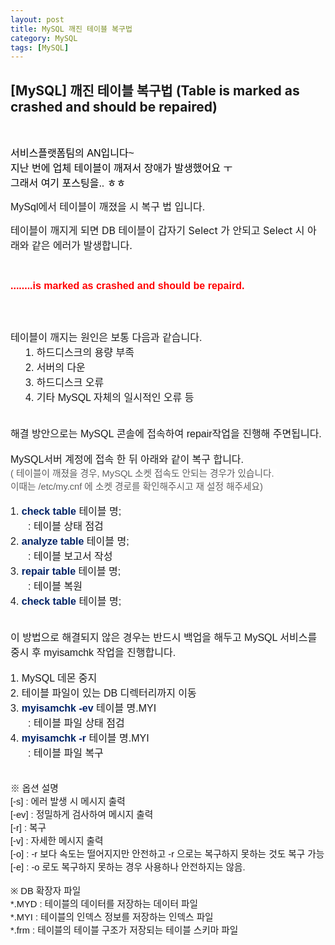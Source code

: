 ```yaml
---
layout: post
title: MySQL 깨진 테이블 복구법
category: MySQL
tags: [MySQL]
---
```


## [MySQL] 깨진 테이블 복구법 (Table is marked as crashed and should be repaired)


<br>

<p class="p1"><span style="font-size: 12pt; font-family: &quot;맑은 고딕&quot;, sans-serif; color: rgb(0, 0, 0);">서비스플랫폼팀의</span><span class="s1" style="font-size: 12pt; font-family: &quot;맑은 고딕&quot;, sans-serif; color: rgb(0, 0, 0);"> AN</span><span style="font-size: 12pt; font-family: &quot;맑은 고딕&quot;, sans-serif; color: rgb(0, 0, 0);">입니다</span><span class="s1"><span style="font-size: 12pt; font-family: &quot;맑은 고딕&quot;, sans-serif; color: rgb(0, 0, 0);">~</span><br /><span style="font-size: 12pt; font-family: &quot;맑은 고딕&quot;, sans-serif; color: rgb(0, 0, 0);">
</span></span><span style="font-size: 12pt; font-family: &quot;맑은 고딕&quot;, sans-serif; color: rgb(0, 0, 0);">지난</span><span class="s1" style="font-size: 12pt; font-family: &quot;맑은 고딕&quot;, sans-serif; color: rgb(0, 0, 0);"> </span><span style="font-size: 12pt; font-family: &quot;맑은 고딕&quot;, sans-serif; color: rgb(0, 0, 0);">번에</span><span class="s1" style="font-size: 12pt; font-family: &quot;맑은 고딕&quot;, sans-serif; color: rgb(0, 0, 0);"> </span><span style="font-size: 12pt; font-family: &quot;맑은 고딕&quot;, sans-serif; color: rgb(0, 0, 0);">업체</span><span class="s1" style="font-size: 12pt; font-family: &quot;맑은 고딕&quot;, sans-serif; color: rgb(0, 0, 0);"> </span><span style="font-size: 12pt; font-family: &quot;맑은 고딕&quot;, sans-serif; color: rgb(0, 0, 0);">테이블이</span><span class="s1" style="font-size: 12pt; font-family: &quot;맑은 고딕&quot;, sans-serif; color: rgb(0, 0, 0);"> </span><span style="font-size: 12pt; font-family: &quot;맑은 고딕&quot;, sans-serif; color: rgb(0, 0, 0);">깨져서</span><span class="s1" style="font-size: 12pt; font-family: &quot;맑은 고딕&quot;, sans-serif; color: rgb(0, 0, 0);"> </span><span style="font-size: 12pt; font-family: &quot;맑은 고딕&quot;, sans-serif; color: rgb(0, 0, 0);">장애가</span><span class="s1" style="font-size: 12pt; font-family: &quot;맑은 고딕&quot;, sans-serif; color: rgb(0, 0, 0);"> </span><span style="font-size: 12pt; font-family: &quot;맑은 고딕&quot;, sans-serif; color: rgb(0, 0, 0);">발생했어요</span><span class="s1" style="font-size: 12pt; font-family: &quot;맑은 고딕&quot;, sans-serif; color: rgb(0, 0, 0);"> </span><span style="font-size: 12pt; font-family: &quot;맑은 고딕&quot;, sans-serif; color: rgb(0, 0, 0);">ㅜ</span><span class="s1"><br /><span style="font-size: 12pt; font-family: &quot;맑은 고딕&quot;, sans-serif; color: rgb(0, 0, 0);">
</span></span><span style="font-size: 12pt; font-family: &quot;맑은 고딕&quot;, sans-serif; color: rgb(0, 0, 0);">그래서</span><span class="s1" style="font-size: 12pt; font-family: &quot;맑은 고딕&quot;, sans-serif; color: rgb(0, 0, 0);"> </span><span style="font-size: 12pt; font-family: &quot;맑은 고딕&quot;, sans-serif; color: rgb(0, 0, 0);">여기</span><span class="s1" style="font-size: 12pt; font-family: &quot;맑은 고딕&quot;, sans-serif; color: rgb(0, 0, 0);"> </span><span style="font-size: 12pt; font-family: &quot;맑은 고딕&quot;, sans-serif; color: rgb(0, 0, 0);">포스팅을</span><span class="s1" style="font-size: 12pt; font-family: &quot;맑은 고딕&quot;, sans-serif; color: rgb(0, 0, 0);">.. </span><span style="font-size: 12pt; font-family: &quot;맑은 고딕&quot;, sans-serif; color: rgb(0, 0, 0);">ㅎㅎ</span><span class="s1"><br />
</span></p>


<p><span style="font-family: &quot;맑은 고딕&quot;, sans-serif; font-size: 12pt;">MySql에서 테이블이 깨졌을 시 복구 법 입니다.</span></p>
<p><span style="font-size: 12pt;">테이블이 깨지게 되면 DB 테이블이 갑자기 Select 가 안되고 Select 시 아래와 같은 에러가 발생합니다.&nbsp;</span></p>
<p><b><br /></b></p>
<p><span style="font-family: &quot;맑은 고딕&quot;, sans-serif; font-size: 12pt; background-color: rgb(255, 255, 255); color: rgb(255, 0, 0);"><b>........is marked as crashed and should be repaird.&nbsp;</b></span></p>
<p><br /></p>
<p style="font-size: 12px; font-family: 굴림, 돋움; margin-top: 0cm; margin-right: 0cm; margin-bottom: 0pt;"><br /></p>
<p style="font-size: 12px; font-family: 굴림, 돋움; margin-top: 0cm; margin-right: 0cm; margin-bottom: 0pt;"><span style="font-family: &quot;맑은 고딕&quot;, sans-serif; font-size: 12pt;">테이블이 깨지는 원인은 보통 다음과 같습니다.&nbsp;</span></p>
<p style="font-size: 12px; font-family: 굴림, 돋움; margin: 0cm 0cm 0pt 2em;"><span style="font-family: &quot;맑은 고딕&quot;, sans-serif; font-size: 12pt;">1. 하드디스크의 용량 부족</span></p>
<p style="font-size: 12px; font-family: 굴림, 돋움; margin: 0cm 0cm 0pt 2em;"><span style="font-family: &quot;맑은 고딕&quot;, sans-serif; font-size: 12pt;">2. 서버의 다운</span></p>
<p style="font-size: 12px; font-family: 굴림, 돋움; margin: 0cm 0cm 0pt 2em;"><span style="font-family: &quot;맑은 고딕&quot;, sans-serif; font-size: 12pt;">3. 하드디스크 오류</span></p>
<p style="font-size: 12px; font-family: 굴림, 돋움; margin: 0cm 0cm 0pt 2em;"><span style="font-family: &quot;맑은 고딕&quot;, sans-serif; font-size: 12pt;">4. 기타 MySQL 자체의 일시적인 오류 등&nbsp;</span></p>
<p style="margin: 0cm 0cm 0pt 2em;"><br /></p>
<p style="margin: 0cm 0cm 0pt 2em;"><br /></p>
<p style="margin-top: 0cm; margin-right: 0cm; margin-bottom: 0pt;"><span style="font-family: &quot;맑은 고딕&quot;, sans-serif; font-size: 12pt;">해결 방안으로는 MySQL&nbsp;콘솔에&nbsp;접속하여 repair작업을 진행해 주면됩니다.</span></p>
<p style="margin-top: 0cm; margin-right: 0cm; margin-bottom: 0pt;"><br /></p>
<p style="margin-top: 0cm; margin-right: 0cm; margin-bottom: 0pt;"><span style="font-family: &quot;맑은 고딕&quot;, sans-serif; font-size: 12pt;">MySQL서버 계정에 접속 한 뒤 아래와 같이 복구 합니다.&nbsp;</span></p>
<p style="margin-top: 0cm; margin-right: 0cm; margin-bottom: 0pt;"><span style="font-family: &quot;맑은 고딕&quot;, sans-serif; font-size: 11pt; background-color: rgb(255, 255, 255); color: rgb(93, 93, 93);">( 테이블이 깨졌을 경우, MySQL 소켓 접속도 안되는 경우가 있습니다.&nbsp;</span></p>
<p style="margin-top: 0cm; margin-right: 0cm; margin-bottom: 0pt;"><span style="font-family: &quot;맑은 고딕&quot;, sans-serif; font-size: 11pt; background-color: rgb(255, 255, 255); color: rgb(93, 93, 93);">이때는&nbsp;/etc/my.cnf 에 소켓 경로를 확인해주시고 재 설정 해주세요)</span></p>
<p style="margin-top: 0cm; margin-right: 0cm; margin-bottom: 0pt;"><br /></p>
<p style="margin-top: 0cm; margin-right: 0cm; margin-bottom: 0pt;"><span style="font-family: &quot;맑은 고딕&quot;, sans-serif; font-size: 12pt;">1. <b><span style="color: rgb(0, 34, 102);">check table</span></b> 테이블 명;&nbsp;</span></p>
<p style="margin: 0cm 0cm 0pt 2em;"><span style="font-family: &quot;맑은 고딕&quot;, sans-serif; font-size: 12pt;">: 테이블 상태 점검</span></p>
<p style="margin-top: 0cm; margin-right: 0cm; margin-bottom: 0pt;"><span style="font-family: &quot;맑은 고딕&quot;, sans-serif; font-size: 12pt;">2. <span style="color: rgb(0, 34, 102);"><b>analyze table</b></span> 테이블 명;</span></p>
<p style="margin: 0cm 0cm 0pt 2em;"><span style="font-family: &quot;맑은 고딕&quot;, sans-serif; font-size: 12pt;">: 테이블 보고서 작성</span></p>
<p style="margin-top: 0cm; margin-right: 0cm; margin-bottom: 0pt;"><span style="font-family: &quot;맑은 고딕&quot;, sans-serif; font-size: 12pt;">3. <span style="color: rgb(0, 34, 102);"><b>repair table</b></span> 테이블 명;</span></p>
<p style="margin: 0cm 0cm 0pt 2em;"><span style="font-family: &quot;맑은 고딕&quot;, sans-serif; font-size: 12pt;">: 테이블 복원</span></p>
<p style="margin-top: 0cm; margin-right: 0cm; margin-bottom: 0pt;"><span style="font-family: &quot;맑은 고딕&quot;, sans-serif; font-size: 12pt;">4. <b><span style="color: rgb(0, 34, 102);">check table</span></b> 테이블 명;</span></p>
<p style="margin-top: 0cm; margin-right: 0cm; margin-bottom: 0pt;"><br /></p>
<p style="margin-top: 0cm; margin-right: 0cm; margin-bottom: 0pt;"><br /></p>
<p style="margin-top: 0cm; margin-bottom: 0pt; margin-right: 0cm;"><span style="font-family: &quot;맑은 고딕&quot;, sans-serif; font-size: 12pt;">이 방법으로 해결되지 않은 경우는 반드시 백업을 해두고 MySQL 서비스를 중시 후 myisamchk 작업을 진행합니다.</span></p>
<p style="margin-top: 0cm; margin-bottom: 0pt; margin-right: 0cm;"><br /></p>
<p style="margin-top: 0cm; margin-bottom: 0pt; margin-right: 0cm;"><span style="font-family: &quot;맑은 고딕&quot;, sans-serif; font-size: 12pt;">1. MySQL 데몬 중지</span></p>
<p style="margin-top: 0cm; margin-bottom: 0pt; margin-right: 0cm;"><span style="font-family: &quot;맑은 고딕&quot;, sans-serif; font-size: 12pt;">2. 테이블 파일이 있는 DB 디렉터리까지 이동</span></p>
<p style="margin-top: 0cm; margin-bottom: 0pt; margin-right: 0cm;"><span style="font-family: &quot;맑은 고딕&quot;, sans-serif; font-size: 12pt;">3. <b><span style="color: rgb(0, 34, 102);">myisamchk -ev</span></b><span style="color: rgb(0, 34, 102);"> </span>테이블 명.MYI</span></p>
<p style="margin: 0cm 0cm 0pt 2em;"><span style="font-family: &quot;맑은 고딕&quot;, sans-serif; font-size: 12pt;">: 테이블 파일 상태 점검</span></p>
<p style="margin-top: 0cm; margin-bottom: 0pt; margin-right: 0cm;"><span style="font-family: &quot;맑은 고딕&quot;, sans-serif; font-size: 12pt;">4. <b><span style="color: rgb(0, 34, 102);">myisamchk -r</span></b>&nbsp;테이블 명.MYI</span></p>
<p style="margin: 0cm 0cm 0pt 2em;"><span style="font-family: &quot;맑은 고딕&quot;, sans-serif; font-size: 12pt;">: 테이블 파일 복구</span></p>
<p style="margin: 0cm 0cm 0pt 2em;"><br /></p>
<p style="margin: 0cm 0cm 0pt 2em;"><br /></p>
<p style="margin-top: 0cm; margin-right: 0cm; margin-bottom: 0pt;"><span style="font-family: &quot;맑은 고딕&quot;, sans-serif; font-size: 11pt;">※ 옵션 설명</span></p>
<p style="margin-top: 0cm; margin-right: 0cm; margin-bottom: 0pt;"><span style="font-family: &quot;맑은 고딕&quot;, sans-serif; font-size: 11pt;">[-s] : 에러 발생 시 메시지 출력</span></p>
<p style="margin-top: 0cm; margin-right: 0cm; margin-bottom: 0pt;"><span style="font-family: &quot;맑은 고딕&quot;, sans-serif; font-size: 11pt;">[-ev] : 정밀하게 검사하여 메시지 출력</span></p>
<p style="margin-top: 0cm; margin-right: 0cm; margin-bottom: 0pt;"><span style="font-family: &quot;맑은 고딕&quot;, sans-serif; font-size: 11pt;">[-r] : 복구</span></p>
<p style="margin-top: 0cm; margin-right: 0cm; margin-bottom: 0pt;"><span style="font-family: &quot;맑은 고딕&quot;, sans-serif; font-size: 11pt;">[-v] : 자세한 메시지 출력&nbsp;</span></p>
<p style="margin-top: 0cm; margin-right: 0cm; margin-bottom: 0pt;"><span style="font-family: &quot;맑은 고딕&quot;, sans-serif; font-size: 11pt;">[-o] : -r 보다 속도는 떨어지지만 안전하고 -r 으로는 복구하지 못하는 것도 복구 가능</span></p>
<p style="margin-top: 0cm; margin-right: 0cm; margin-bottom: 0pt;"><span style="font-family: &quot;맑은 고딕&quot;, sans-serif; font-size: 11pt;">[-e] : -o 로도 복구하지 못하는 경우 사용하나 안전하지는 않음.</span></p>
<p style="margin-top: 0cm; margin-right: 0cm; margin-bottom: 0pt;"><br /></p>
<p style="margin-top: 0cm; margin-right: 0cm; margin-bottom: 0pt;"><span style="font-family: &quot;맑은 고딕&quot;, sans-serif; font-size: 11pt;">※&nbsp;DB 확장자 파일</span></p>
<p style="margin-top: 0cm; margin-right: 0cm; margin-bottom: 0pt;"><span style="font-family: &quot;맑은 고딕&quot;, sans-serif; font-size: 11pt;">*.MYD : 테이블의 데이터를 저장하는 데이터 파일</span></p>
<p style="margin-top: 0cm; margin-right: 0cm; margin-bottom: 0pt;"><span style="font-family: &quot;맑은 고딕&quot;, sans-serif; font-size: 11pt;">*.MYI : 테이블의 인덱스 정보를 저장하는 인덱스 파일</span></p>
<p style="margin-top: 0cm; margin-right: 0cm; margin-bottom: 0pt;"><span style="font-family: &quot;맑은 고딕&quot;, sans-serif; font-size: 11pt;">*.frm : 테이블의 테이블 구조가 저장되는 테이블 스키마 파일&nbsp;</span></p>
<p style="margin: 0cm 0cm 0pt 2em;"><br /></p>
<p style="margin: 0cm 0cm 0pt 2em;"><br /></p>
<p style="margin: 0cm 0cm 0pt 2em;"><br /></p>